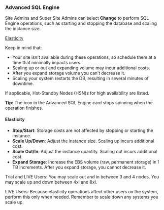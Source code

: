 ### Advanced SQL Engine

Site Admins and Super Site Admins can select **Change** to perform SQL Engine operations, such as starting and stopping the database and scaling the instance size.

[Elasticity](#Elasticity)

Keep in mind that:

- Your site isn't available during these operations, so schedule them at a time that minimally impacts users.
- Scaling up or out and expanding volume may incur additional costs.
- After you expand storage volume you can't decrease it.
- Scaling your system restarts the DB, resulting in several minutes of downtime.

If applicable, Hot-Standby Nodes (HSN)s for high availability are listed.

**Tip:** The icon in the Advanced SQL Engine card stops spinning when the operation finishes.

#### Elasticity

- **Stop/Start**: Storage costs are not affected by stopping or starting the instance.
- **Scale Up/Down**: Adjust the instance size. Scaling up incurs additional cost.
- **Scale Out/In**: Adjust the instance quantity. Scaling out incurs additional cost.
- **Expand Storage**: Increase the EBS volume (raw, permanent storage) in 1 TB increments. After you expand storage, you cannot decrease it.

Trial and LIVE Users: You may scale out and in between 3 and 4 nodes. You may scale up and down between 4xl and 8xl.

LIVE Users: Because elasticity operations affect other users on the system, perform this only when needed. Remember to scale down any systems you scale up.   

